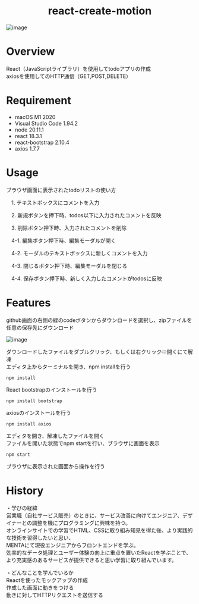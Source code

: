 <h1 align="center">
react-create-motion
</h1>

![image](https://github.com/user-attachments/assets/d09a6bf3-332b-4420-a54d-1907c6999c47)

# Overview
React（JavaScriptライブラリ）を使用してtodoアプリの作成  
axiosを使用してのHTTP通信（GET,POST,DELETE）

# Requirement
- macOS M1 2020
- Visual Studio Code 1.94.2
- node 20.11.1
- react 18.3.1
- react-bootstrap 2.10.4
- axios 1.7.7

# Usage
ブラウザ画面に表示されたtodoリストの使い方  

　1. テキストボックスにコメントを入力  

　2. 新規ボタンを押下時、todos以下に入力されたコメントを反映  

　3. 削除ボタン押下時、入力されたコメントを削除  

　4-1. 編集ボタン押下時、編集モーダルが開く  

　4-2. モーダルのテキストボックスに新しくコメントを入力  

　4-3. 閉じるボタン押下時、編集モーダルを閉じる  

　4-4. 保存ボタン押下時、新しく入力したコメントがtodosに反映

# Features
github画面の右側の緑のcodeボタンからダウンロードを選択し、zipファイルを任意の保存先にダウンロード  

![image](https://github.com/user-attachments/assets/6ff2d73e-94f5-4403-bad0-af4baf8b266b)


ダウンロードしたファイルをダブルクリック、もしくは右クリック⇨開くにて解凍  
エディタ上からターミナルを開き、npm installを行う  
```
npm install
```
React bootstrapのインストールを行う  
```
npm install bootstrap
```
axiosのインストールを行う  
```
npm install axios
```
エディタを開き、解凍したファイルを開く  
ファイルを開いた状態でnpm startを行い、ブラウザに画面を表示  
```
npm start
```
ブラウザに表示された画面から操作を行う

# History
・学びの経緯  
営業職（自社サービス販売）のときに、サービス改善に向けてエンジニア、デザイナーとの調整を機にプログラミングに興味を持つ。  
オンラインサイトでの学習でHTML、CSSに取り組み知見を得た後、より実践的な技術を習得したいと思い、  
MENTAにて現役エンジニアからフロントエンドを学ぶ。  
効率的なデータ処理とユーザー体験の向上に重点を置いたReactを学ぶことで、より充実感のあるサービスが提供できると思い学習に取り組んでいます。  

・どんなことを学んでいるか  
Reactを使ったモックアップの作成  
作成した画面に動きをつける  
動きに対してHTTPリクエストを送信する
